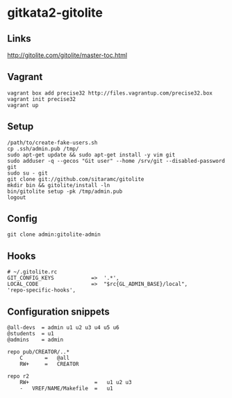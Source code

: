 gitkata2-gitolite
=================


Links
-----

http://gitolite.com/gitolite/master-toc.html


Vagrant
-------

```
vagrant box add precise32 http://files.vagrantup.com/precise32.box
vagrant init precise32
vagrant up
```

Setup
-----

```
/path/to/create-fake-users.sh
cp .ssh/admin.pub /tmp/
sudo apt-get update && sudo apt-get install -y vim git
sudo adduser -q --gecos "Git user" --home /srv/git --disabled-password git
sudo su - git
git clone git://github.com/sitaramc/gitolite
mkdir bin && gitolite/install -ln
bin/gitolite setup -pk /tmp/admin.pub
logout
```

Config
------

```
git clone admin:gitolite-admin
```

Hooks
-----

```
# ~/.gitolite.rc
GIT_CONFIG_KEYS            =>  '.*',
LOCAL_CODE                 =>  "$rc{GL_ADMIN_BASE}/local",
'repo-specific-hooks',
```


Configuration snippets
----------------------


```
@all-devs  = admin u1 u2 u3 u4 u5 u6
@students  = u1
@admins    = admin

repo pub/CREATOR/..*
    C       =   @all
    RW+     =   CREATOR

repo r2
    RW+                     =   u1 u2 u3
    -   VREF/NAME/Makefile  =   u1
```

